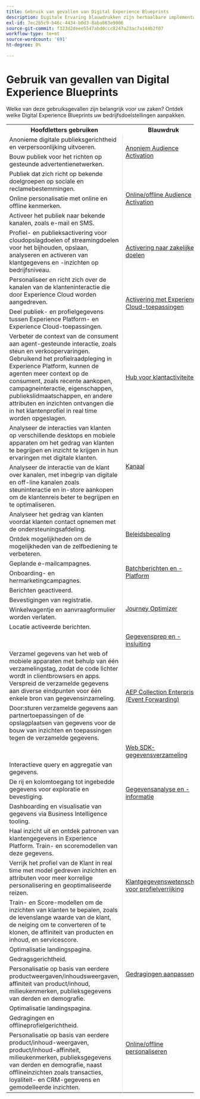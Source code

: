```yaml
---
title: Gebruik van gevallen van Digital Experience Blueprints
description: Digitale Ervaring blauwdrukken zijn herhaalbare implementaties om strategie aan te pakken en gevestigde bedrijfsproblemen op te lossen. Ze versnellen tijd tot waarde en bieden een snelle weg naar succes.
exl-id: 7ec2b5c9-b46c-4434-b0d3-8aba863e9006
source-git-commit: f323d2deee5547abd0ccc8247a23ac7a144b2f07
workflow-type: tm+mt
source-wordcount: '691'
ht-degree: 0%

---
```


# Gebruik van gevallen van Digital Experience Blueprints

Welke van deze gebruiksgevallen zijn belangrijk voor uw zaken? Ontdek welke Digital Experience Blueprints uw bedrijfsdoelstellingen aanpakken.

<table>

<tr>
  <th>Hoofdletters gebruiken</th>
  <th>Blauwdruk</th>
  <th>Categorie</th>
 </tr>
 <tr>
  <td>Anonieme digitale publieksgerichtheid en verpersoonlijking uitvoeren.</td>
  <td rowspan="2" style="vertical-align: middle; border-left: 1px solid rgb(219,219,219); border-right:  1px solid rgb(219,219,219)"><a
  href="https://experienceleague.adobe.com/docs/blueprints-learn/architecture/audience-activation/anonymous.html?lang=en">Anoniem Audience Activation</a></td>
  <td rowspan="9" style="vertical-align: middle; border-left: 1px solid rgb(219,219,219); border-right:  1px solid rgb(219,219,219)">Activering publiek en profiel</td>
 </tr>
 <tr>
  <td>Bouw publiek voor het richten op gesteunde advertentienetwerken.</td>
 </tr>
 <tr>
  <td>Publiek dat zich richt op bekende doelgroepen op sociale en reclamebestemmingen.</td>
  <td rowspan="3" style="vertical-align: middle; border-left: 1px solid rgb(219,219,219); border-right:  1px solid rgb(219,219,219)"><a
  href="https://experienceleague.adobe.com/docs/blueprints-learn/architecture/audience-activation/online-offline.html?lang=en">Online/offline Audience Activation</a></td>
 </tr>
 <tr>
  <td>Online personalisatie met online en offline kenmerken.</td>
 </tr>
 <tr>
  <td>Activeer het publiek naar bekende kanalen, zoals e-mail en SMS.</td>
 </tr>
 <tr>
  <td>Profiel- en publieksactivering voor cloudopslagdoelen of streamingdoelen voor het bijhouden, opslaan, analyseren en activeren van klantgegevens en -inzichten op bedrijfsniveau.</td>
  <td style="vertical-align: middle; border-left: 1px solid rgb(219,219,219); border-right:  1px solid rgb(219,219,219)"><a
  href="https://experienceleague.adobe.com/docs/blueprints-learn/architecture/audience-activation/enterprise-destinations.html?lang=en">Activering naar zakelijke doelen</a></td>
 </tr>
 <tr>
  <td>Personaliseer en richt zich over de kanalen van de klanteninteractie die door Experience Cloud worden aangedreven.</td>
  <td rowspan="2" style="vertical-align: middle; border-left: 1px solid rgb(219,219,219); border-right:  1px solid rgb(219,219,219)"><a
  href="https://experienceleague.adobe.com/docs/blueprints-learn/architecture/audience-activation/platform-and-applications.html?lang=en">Activering met Experience Cloud-toepassingen</a></td>
 </tr>
 <tr>
  <td>Deel publiek- en profielgegevens tussen Experience Platform- en Experience Cloud-toepassingen.</td>
 </tr>
 <tr>
  <td>Verbeter de context van de consument aan agent-gesteunde interactie, zoals steun en verkoopervaringen. Gebruikend het profielraadpleging in Experience Platform, kunnen de agenten meer context op de consument, zoals recente aankopen, campagneinteractie, eigenschappen, publiekslidmaatschappen, en andere attributen en inzichten ontvangen die in het klantenprofiel in real time worden opgeslagen.</td>
  <td style="vertical-align: middle; border-left: 1px solid rgb(219,219,219); border-right:  1px solid rgb(219,219,219)"><a
  href="https://experienceleague.adobe.com/docs/blueprints-learn/architecture/audience-activation/customer-activity.html?lang=en">Hub voor klantactiviteiten</a></td>
 </tr>
 <tr>
  <td>Analyseer de interacties van klanten op verschillende desktops en mobiele apparaten om het gedrag van klanten te begrijpen en inzicht te krijgen in hun ervaringen met digitale klanten.</td>
  <td rowspan="2" style="vertical-align: middle; border-left: 1px solid rgb(219,219,219); border-right:  1px solid rgb(219,219,219)"><a
  href="https://experienceleague.adobe.com/docs/blueprints-learn/architecture/customer-journey-analytics/digital-behavioral-data-consolidation.html?lang=en">Kanaal</a></td>
  <td rowspan="4" style="vertical-align: middle; border-left: 1px solid rgb(219,219,219); border-right:  1px solid rgb(219,219,219)">Customer Journey Analytics</td>
 </tr>
 <tr>
  <td>Analyseer de interactie van de klant over kanalen, met inbegrip van digitale en off-line kanalen zoals steuninteractie en in-store aankopen om de klantenreis beter te begrijpen en te optimaliseren.</td>
 </tr>
 <tr>
  <td>Analyseer het gedrag van klanten voordat klanten contact opnemen met de ondersteuningsafdeling.</td>
  <td rowspan="2" style="vertical-align: middle; border-left: 1px solid rgb(219,219,219); border-right:  1px solid rgb(219,219,219)"><a
  href="https://experienceleague.adobe.com/docs/blueprints-learn/architecture/customer-journey-analytics/call-deflect.html?lang=en">Beleidsbepaling</a></td>
 </tr>
 <tr>
  <td>Ontdek mogelijkheden om de mogelijkheden van de zelfbediening te verbeteren.</td>
 </tr>
 <tr>
  <td>Geplande e-mailcampagnes.</td>
  <td rowspan="2" style="vertical-align: middle; border-left: 1px solid rgb(219,219,219); border-right:  1px solid rgb(219,219,219)"><a
  href="https://experienceleague.adobe.com/docs/blueprints-learn/architecture/customer-journeys/batch-messaging.html?lang=en">Batchberichten en -Platform</a></td>
  <td rowspan="6" style="vertical-align: middle; border-left: 1px solid rgb(219,219,219); border-right:  1px solid rgb(219,219,219)">Klantenreizen</td>
 </tr>
 <tr>
  <td>Onboarding- en hermarketingcampagnes.</td>
 </tr>
 <tr>
  <td>Berichten geactiveerd.</td>
  <td rowspan="4" style="vertical-align: middle; border-left: 1px solid rgb(219,219,219); border-right:  1px solid rgb(219,219,219)"><a
  href="https://experienceleague.adobe.com/docs/blueprints-learn/architecture/customer-journeys/journey-optimizer.html?lang=en">Journey Optimizer</a></td>
 </tr>
 <tr>
  <td>Bevestigingen van registratie.</td>
 </tr>
 <tr>
  <td>Winkelwagentje en aanvraagformulier worden verlaten.</td>
 </tr>
 <tr>
  <td>Locatie activeerde berichten.</td>
 </tr>
 <tr>
  <td></td>
  <td style="vertical-align: middle; border-left: 1px solid rgb(219,219,219); border-right:  1px solid rgb(219,219,219)"><a
  href="https://experienceleague.adobe.com/docs/blueprints-learn/architecture/data-ingestion/ingestion.html?lang=en">Gegevensprep en -insluiting</a></td>
  <td rowspan="4" style="vertical-align: middle; border-left: 1px solid rgb(219,219,219); border-right:  1px solid rgb(219,219,219)">Gegevensverzameling en -voorbereiding</td>
 </tr>
 <tr>
  <td>Verzamel gegevens van het web of mobiele apparaten met behulp van één verzamelingstag, zodat de code lichter wordt in clientbrowsers en apps. Verspreid de verzamelde gegevens aan diverse eindpunten voor één enkele bron van gegevensinzameling.</td>
  <td rowspan="2" style="vertical-align: middle; border-left: 1px solid rgb(219,219,219); border-right:  1px solid rgb(219,219,219)"><a
  href="https://experienceleague.adobe.com/docs/blueprints-learn/architecture/data-ingestion/server-side-collection.html?lang=en">AEP Collection Enterprise (Event Forwarding)</a></td>
 </tr>
 <tr>
  <td>Door:sturen verzamelde gegevens aan partnertoepassingen of de opslagplaatsen van gegevens voor de bouw van inzichten en toepassingen tegen de verzamelde gegevens.</td>
 </tr>
 <tr>
  <td></td>
  <td style="vertical-align: middle; border-left: 1px solid rgb(219,219,219); border-right:  1px solid rgb(219,219,219)"><a
  href="https://experienceleague.adobe.com/docs/blueprints-learn/architecture/data-ingestion/websdk.html?lang=en">Web SDK-gegevensverzameling</a></td>
 </tr>
 <tr>
  <td>Interactieve query en aggregatie van gegevens.</td>
  <td rowspan="3" style="vertical-align: middle; border-left: 1px solid rgb(219,219,219); border-right:  1px solid rgb(219,219,219)"><a
  href="https://experienceleague.adobe.com/docs/blueprints-learn/architecture/data-exploration/analysis.html?lang=en">Gegevensanalyse en -informatie</a></td>
  <td rowspan="6" style="vertical-align: middle; border-left: 1px solid rgb(219,219,219); border-right:  1px solid rgb(219,219,219)">Data Analytics, Intelligence &amp; ML</td>
 </tr>
 <tr>
  <td>De rij en kolomtoegang tot ingebedde gegevens voor exploratie en bevestiging.</td>
 </tr>
 <tr>
  <td>Dashboarding en visualisatie van gegevens via Business Intelligence tooling.</td>
 </tr>
 <tr>
  <td>Haal inzicht uit en ontdek patronen van klantengegevens in Experience Platform. Train- en scoremodellen van deze gegevens.</td>
  <td rowspan="3" style="vertical-align: middle; border-left: 1px solid rgb(219,219,219); border-right:  1px solid rgb(219,219,219)"><a
  href="https://experienceleague.adobe.com/docs/blueprints-learn/architecture/data-exploration/data-science.html?lang=en">Klantgegevenswetenschap voor profielverrijking</a></td>
 </tr>
 <tr>
  <td>Verrijk het profiel van de Klant in real time met model gedreven inzichten en attributen voor meer korrelige personalisering en geoptimaliseerde reizen.</td>
 </tr>
 <tr>
  <td>Train- en Score-modellen om de inzichten van klanten te bepalen, zoals de levenslange waarde van de klant, de neiging om te converteren of te klonen, de affiniteit van producten en inhoud, en servicescore.</td>
 </tr>
 <tr>
  <td>Optimalisatie landingspagina.</td>
  <td rowspan="3" style="vertical-align: middle; border-left: 1px solid rgb(219,219,219); border-right:  1px solid rgb(219,219,219)"><a
  href="https://experienceleague.adobe.com/docs/blueprints-learn/architecture/web-personalization/behavioral.html?lang=en">Gedragingen aanpassen</a></td>
  <td rowspan="6" style="vertical-align: middle; border-left: 1px solid rgb(219,219,219); border-right:  1px solid rgb(219,219,219)">Web en mobiele personalisatie</td>
 </tr>
 <tr>
  <td>Gedragsgerichtheid.</td>
 </tr>
 <tr>
  <td>Personalisatie op basis van eerdere productweergaven/inhoudsweergaven, affiniteit van product/inhoud, milieukenmerken, publieksgegevens van derden en demografie.</td>
 </tr>
 <tr>
  <td>Optimalisatie landingspagina.</td>
  <td rowspan="3" style="vertical-align: middle; border-left: 1px solid rgb(219,219,219); border-right:  1px solid rgb(219,219,219)"><a
  href="https://experienceleague.adobe.com/docs/blueprints-learn/architecture/web-personalization/online-offline.html?lang=en">Online/offline personaliseren</a></td>
 </tr>
 <tr>
  <td>Gedragingen en offlineprofielgerichtheid.</td>
 </tr>
 <tr>
  <td>Personalisatie op basis van eerdere product/inhoud-weergaven, product/inhoud-affiniteit, milieukenmerken, publieksgegevens van derden en demografie, naast offlineinzichten zoals transacties, loyaliteit- en CRM-gegevens en gemodelleerde inzichten.</td>
 </tr>
</table>
